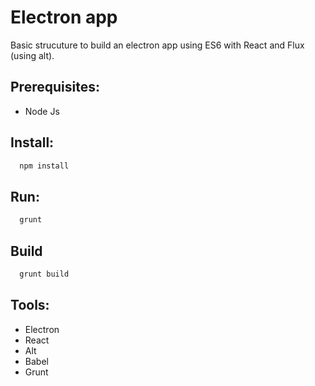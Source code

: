 # Electron app

Basic strucuture to build an electron app using ES6 with React and Flux (using alt).

## Prerequisites:
 - Node Js

## Install:

```bash
  npm install
```

## Run:

```bash
  grunt
```

## Build

```bash
  grunt build
```


## Tools:
 - Electron
 - React
 - Alt
 - Babel
 - Grunt
